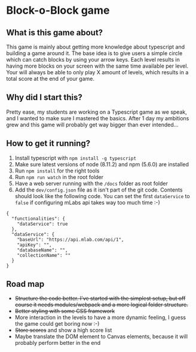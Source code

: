 # Block-o-Block game

## What is this game about?
This game is mainly about getting more knowledge about typescript and
building a game around it. The base idea is to give users a simple circle
which can catch blocks by using your arrow keys. Each level results in
having more blocks on your screen with the same time available per level.
Your will always be able to only play X amount of levels, which results
in a total score at the end of your game.

## Why did I start this?
Pretty ease, my students are working on a Typescript game as we speak,
and I wanted to make sure I mastered the basics. After 1 day my ambitions
grew and this game will probably get way bigger than ever intended...

## How to get it running?
1. Install typescript with `npm install -g typescript`
2. Make sure latest versions of node (8.11.2) and npm (5.6.0) are installed
3. Run `npm install` for the right tools
4. Run `npm run watch` in the root folder
5. Have a web server running with the `/docs` folder as root folder
6. Add the `dev/config.json` file as it isn't part of the git code. Contents
should look like the following code. You can set the first `dataService` to 
`false` if configuring mLabs api takes way too much time :-)
```
{
  "functionalities": {
    "dataService": true
  },
  "dataService": {
    "baseUrl": "https://api.mlab.com/api/1",
    "apiKey": "",
    "databaseName": "",
    "collectionName": ""
  }
}
```

## Road map
* ~~Structure the code better. I've started with the simplest setup, but
off course it needs modules/webpack and a more logical folder structure.~~
* ~~Better styling with some CSS framework~~
* More interaction in the levels to have a more dynamic feeling, I guess
the game could get boring now :-)
* ~~Store scores~~ and show a high score list
* Maybe translate the DOM element to Canvas elements, because it will
probably perform better in the end
